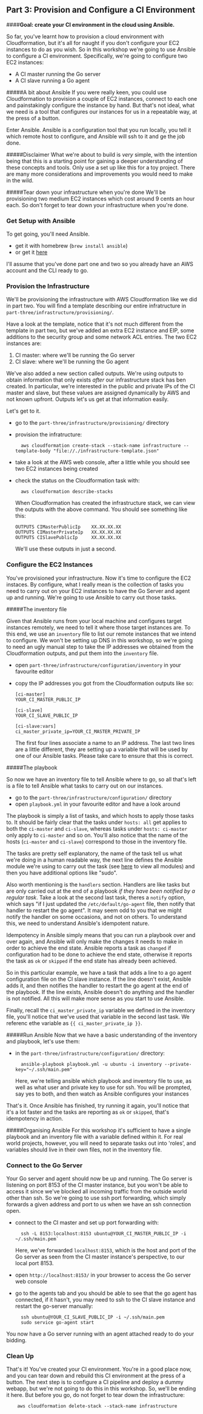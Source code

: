 ## Part 3: Provision and Configure a CI Environment
####**Goal: create your CI environment in the cloud using Ansible.**

So far, you've learnt how to provision a cloud environment with Cloudformation, but it's all for naught if you don't configure your EC2 instances to do as you wish. So in this workshop we're going to use Ansible to configure a CI environment. Specifically, we're going to configure two EC2 instances:

- A CI master running the Go server
- A CI slave running a Go agent

#####A bit about Ansible
If you were really keen, you could use Cloudformation to provision a couple of EC2 instances, connect to each one and painstakingly configure the instance by hand. But that's not ideal, what we need is a tool that configures our instances for us in a repeatable way, at the press of a button. 

Enter Ansible. Ansible is a configuration tool that you run locally, you tell it which remote host to configure, and Ansible will ssh to it and ge the job done.

#####Disclaimer
What we're about to build is *very* simple, with the intention being that this is a starting point for gaining a deeper understanding of these concepts and tools. Only use a set up like this for a toy project. There are many more considerations and improvements you would need to make in the wild.

#####Tear down your infrastructure when you're done
We'll be provisioning two medium EC2 instances which cost around 9 cents an hour each. So don't forget to tear down your infrastructure when you're done.

### Get Setup with Ansible
To get going, you'll need Ansible.

- get it with homebrew (`brew install ansible`)
- or get it [here](http://docs.ansible.com/intro_installation.html)

I'll assume that you've done part one and two so you already have an AWS account and the CLI ready to go.
 
### Provision the Infrastructure
We'll be provisioning the infrastructure with AWS Cloudformation like we did in part two. You will find a template describing our entire infratructure in `part-three/infrastructure/provisioning/`.

Have a look at the template, notice that it's not much different from the template in part two, but we've added an extra EC2 instance and EIP, some additions to the security group and some network ACL entries. The two EC2 instances are:

1. CI master: where we'll be running the Go server
2. CI slave: where we'll be running the Go agent


We've also added a new section called outputs. We're using outputs to obtain information that only exists *after* our infrastructure stack has ben created. In particular, we're interested in the public and private IPs of the CI master and slave, but these values are assigned dynamically by AWS and not known upfront. Outputs let's us get at that information easily.

Let's get to it.

- go to the `part-three/infrastructure/provisioning/` directory
- provision the infratructure:

        aws cloudformation create-stack --stack-name infrastructure --template-body "file://./infrastructure-template.json"
        
- take a look at the AWS web console, after a little while you should see two EC2 instances being created
- check the status on the Cloudformation task with:

        aws cloudformation describe-stacks
        
    When Cloudformation has created the infrastructure stack, we can view the outputs with the above command. You should see something like this:

    ```    
    OUTPUTS	CIMasterPublicIp	XX.XX.XX.XX
    OUTPUTS	CIMasterPrivateIp	XX.XX.XX.XX
    OUTPUTS	CISlavePublicIp	    XX.XX.XX.XX
    ```
    We'll use these outputs in just a second.
    
### Configure the EC2 Instances  
You've provisioned your infrastructure. Now it's time to configure the EC2 instaces. By configure, what I really mean is the collection of tasks you need to carry out on your EC2 instances to have the Go Server and agent up and running. We're going to use Ansible to carry out those tasks.

#####The inventory file

Given that Ansible runs from your local machine and configures target instances remotely, we need to tell it where those target instances are. To this end, we use an `inventory` file to list our remote instances that we intend to configure. We won't be setting up DNS in this workshop, so we're going to need an ugly manual step to take the IP addresses we obtained from the Cloudformation outputs, and put them into the `inventory` file.

- open `part-three/infrastructure/configuration/inventory` in your favourite editor
- copy the IP addresses you got from the Cloudformation outputs like so:

    ```
    [ci-master]
    YOUR_CI_MASTER_PUBLIC_IP

    [ci-slave]
    YOUR_CI_SLAVE_PUBLIC_IP

    [ci-slave:vars]
    ci_master_private_ip=YOUR_CI_MASTER_PRIVATE_IP
    ````
            
    The first four lines associate a name to an IP address.
    The last two lines are a little different, they are setting up a variable that will be used by one of our Ansible tasks.
    Please take care to ensure that this is correct.
    
#####The playbook

So now we have an inventory file to tell Ansible where to go, so all that's left is a file to tell Ansible what tasks to carry out on our instances.

- go to the `part-three/infrastructure/configuration/` directory
- open `playbook.yml` in your favourite editor and have a look around

The playbook is simply a list of tasks, and which hosts to apply those tasks to. It should be fairly clear that the tasks under `hosts: all` get applies to both the `ci-master` and `ci-slave`, whereas tasks under `hosts: ci-master` only apply to `ci-master` and so on. You'll also notice that the name of the hosts (`ci-master` and `ci-slave`) correspond to those in the inventory file.

The tasks are pretty self explanatory, the name of the task tell us what we're doing in a human readable way, the next line defines the Ansible module we're using to carry out the task (see [here](http://docs.ansible.com/modules_by_category.html) to view all modules) and then you have additional options like "sudo".

Also worth mentioning is the `handlers` section. Handlers are like tasks but are only carried out at the end of a playbook *if they have been notified by a regular task*. Take a look at the second last task, theres a `notify` option, which says "if I just updated the `/etc/default/go-agent` file, then notify that handler to restart the go agent". It may seem odd to you that we might notify the handler on some occasions, and not on others. To understand this, we need to understand Ansible's idempotent nature.

Idempotency in Ansible simply means that you can run a playbook over and over again, and Ansible will only make the changes it needs to make in order to achieve the end state. Ansible reports a task as `changed` if configuration had to be done to achieve the end state, otherwise it reports the task as `ok` or `skipped` if the end state has already been achieved.

So in this particular example, we have a task that adds a line to a go agent configuration file on the CI slave instance. If the line doesn't exist, Ansible adds it, and then notifies the handler to restart the go agent at the end of the playbook. If the line exists, Ansible doesn't do anything and the handler is not notified. All this will make more sense as you start to use Ansible.

Finally, recall the `ci_master_private_ip` variable we defined in the inventory file, you'll notice that we've used that variable in the second last task. We referenc ethe variable as `{{ ci_master_private_ip }}`.


#####Run Ansible
Now that we have a basic understanding of the inventory and playbook, let's use them:

- in the `part-three/infrastructure/configuration/` directory:

        ansible-playbook playbook.yml -u ubuntu -i inventory --private-key="~/.ssh/main.pem"
  Here, we're telling ansible which playbook and inventory file to use, as well as what user and private key to use for ssh. You will be prompted, say yes to both, and then watch as Ansible configures your instances
  
That's it. Once Ansible has finished, try running it again, you'll notice that it's a lot faster and the tasks are reporting as `ok` or `skipped`, that's idempotency in action.

#####Organising Ansible
For this workshop it's sufficient to have a single playbook and an inventory file with a variable defined within it. For real world projects, however, you will need to separate tasks out into 'roles', and variables should live in their own files, not in the inventory file.
  
### Connect to the Go Server   
Your Go server and agent should now be up and running. The Go server is listening on port 8153 of the CI master instance, but you won't be able to access it since we've blocked all incoming traffic from the outside world other than ssh. So we're going to use ssh port forwarding, which simply forwards a given address and port to us when we have an ssh connection open.

- connect to the CI master and set up port forwarding with: 
        
        ssh -L 8153:localhost:8153 ubuntu@YOUR_CI_MASTER_PUBLIC_IP -i ~/.ssh/main.pem`
        
    Here, we've forwarded `localhost:8153`, which is the host and port of the Go server as seen from the CI master instance's perspective, to our local port 8153.
    
- open `http://localhost:8153/` in your browser to access the Go server web console
- go to the agents tab and you should be able to see that the go agent has connected, if it hasn't, you may need to ssh to the CI slave instance and restart the go-server manually: 

        ssh ubuntu@YOUR_CI_SLAVE_PUBLIC_IP -i ~/.ssh/main.pem
        sudo service go-agent start

You now have a Go server running with an agent attached ready to do your bidding.

### Clean Up
That's it! You've created your CI environment. You're in a good place now, and you can tear down and rebuild this CI environment at the press of a button. The next step is to configure a CI pipeline and deploy a dummy webapp, but we're not going to do this in this workshop. So, we'll be ending it here. But before you go, do not forget to tear down the infrastructure:

        aws cloudformation delete-stack --stack-name infrastructure

